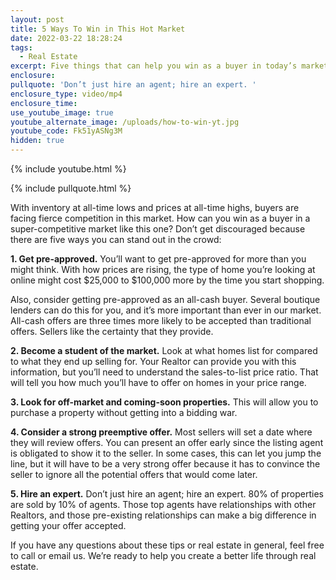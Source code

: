 ```yaml
---
layout: post
title: 5 Ways To Win in This Hot Market
date: 2022-03-22 18:28:24
tags:
  - Real Estate
excerpt: Five things that can help you win as a buyer in today’s market.
enclosure:
pullquote: 'Don’t just hire an agent; hire an expert. '
enclosure_type: video/mp4
enclosure_time:
use_youtube_image: true
youtube_alternate_image: /uploads/how-to-win-yt.jpg
youtube_code: Fk51yASNg3M
hidden: true
---
```

{% include youtube.html %}

{% include pullquote.html %}

With inventory at all-time lows and prices at all-time highs, buyers are facing fierce competition in this market. How can you win as a buyer in a super-competitive market like this one? Don’t get discouraged because there are five ways you can stand out in the crowd:

**1\. Get pre-approved.** You’ll want to get pre-approved for more than you might think. With how prices are rising, the type of home you’re looking at online might cost $25,000 to $100,000 more by the time you start shopping.

Also, consider getting pre-approved as an all-cash buyer. Several boutique lenders can do this for you, and it’s more important than ever in our market. All-cash offers are three times more likely to be accepted than traditional offers. Sellers like the certainty that they provide.

**2\. Become a student of the market.** Look at what homes list for compared to what they end up selling for. Your Realtor can provide you with this information, but you’ll need to understand the sales-to-list price ratio. That will tell you how much you’ll have to offer on homes in your price range.

**3\. Look for off-market and coming-soon properties.** This will allow you to purchase a property without getting into a bidding war.&nbsp;

**4\. Consider a strong preemptive offer.** Most sellers will set a date where they will review offers. You can present an offer early since the listing agent is obligated to show it to the seller. In some cases, this can let you jump the line, but it will have to be a very strong offer because it has to convince the seller to ignore all the potential offers that would come later.

**5\. Hire an expert.** Don’t just hire an agent; hire an expert. 80% of properties are sold by 10% of agents. Those top agents have relationships with other Realtors, and those pre-existing relationships can make a big difference in getting your offer accepted.

If you have any questions about these tips or real estate in general, feel free to call or email us. We’re ready to help you create a better life through real estate.
